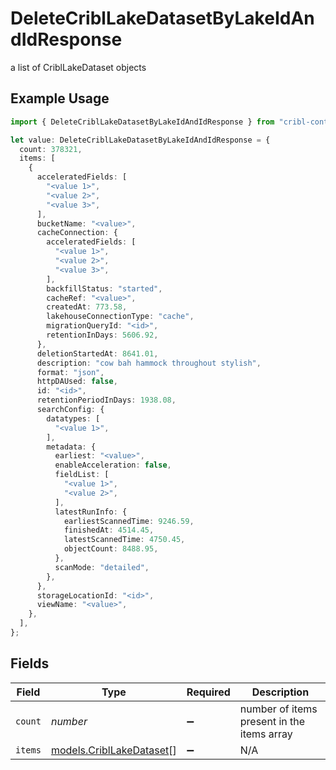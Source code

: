 # DeleteCriblLakeDatasetByLakeIdAndIdResponse

a list of CriblLakeDataset objects

## Example Usage

```typescript
import { DeleteCriblLakeDatasetByLakeIdAndIdResponse } from "cribl-control-plane/models/operations";

let value: DeleteCriblLakeDatasetByLakeIdAndIdResponse = {
  count: 378321,
  items: [
    {
      acceleratedFields: [
        "<value 1>",
        "<value 2>",
        "<value 3>",
      ],
      bucketName: "<value>",
      cacheConnection: {
        acceleratedFields: [
          "<value 1>",
          "<value 2>",
          "<value 3>",
        ],
        backfillStatus: "started",
        cacheRef: "<value>",
        createdAt: 773.58,
        lakehouseConnectionType: "cache",
        migrationQueryId: "<id>",
        retentionInDays: 5606.92,
      },
      deletionStartedAt: 8641.01,
      description: "cow bah hammock throughout stylish",
      format: "json",
      httpDAUsed: false,
      id: "<id>",
      retentionPeriodInDays: 1938.08,
      searchConfig: {
        datatypes: [
          "<value 1>",
        ],
        metadata: {
          earliest: "<value>",
          enableAcceleration: false,
          fieldList: [
            "<value 1>",
            "<value 2>",
          ],
          latestRunInfo: {
            earliestScannedTime: 9246.59,
            finishedAt: 4514.45,
            latestScannedTime: 4750.45,
            objectCount: 8488.95,
          },
          scanMode: "detailed",
        },
      },
      storageLocationId: "<id>",
      viewName: "<value>",
    },
  ],
};
```

## Fields

| Field                                                         | Type                                                          | Required                                                      | Description                                                   |
| ------------------------------------------------------------- | ------------------------------------------------------------- | ------------------------------------------------------------- | ------------------------------------------------------------- |
| `count`                                                       | *number*                                                      | :heavy_minus_sign:                                            | number of items present in the items array                    |
| `items`                                                       | [models.CriblLakeDataset](../../models/cribllakedataset.md)[] | :heavy_minus_sign:                                            | N/A                                                           |
